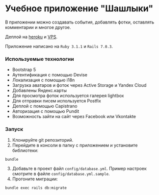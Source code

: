# Учебное приложение "Шашлыки"

В приложении можно создавать события, добавлять фотки, оставлять комментарии и многое другое.

Деплой на [heroku](https://megakebab.herokuapp.com/) и [VPS](https://megakebab.ru/).

Приложение написано на `Ruby 3.1.1` и `Rails 7.0.3`.

### Используемые технологии

* Bootstrap 5
* Аутентификация с помощью Devise
* Локализация с помощью i18n
* Загрузка аватаров и фоток через Active Storage и Yandex Cloud
* Добавлены Яндекс.карты
* Для просмотра фоток используется галерея lightbox
* Для отправки писем используется Postfix
* Деплой с помощью Capistrano
* Авторизация с помощью Pundit
* Возможность зайти на сайт через Facebook или Vkontakte

### Запуск

1. Клонируйте git репозиторий.
2. Перейдите в консоли в папку с приложением и установите библиотеки:
```
bundle
```
3. Добавьте в проект файл `config/database.yml`. Пример настроек смотрите в файле `config/database.yml.sample`.
4. Прогоните миграции:
```
bundle exec rails db:migrate
```
